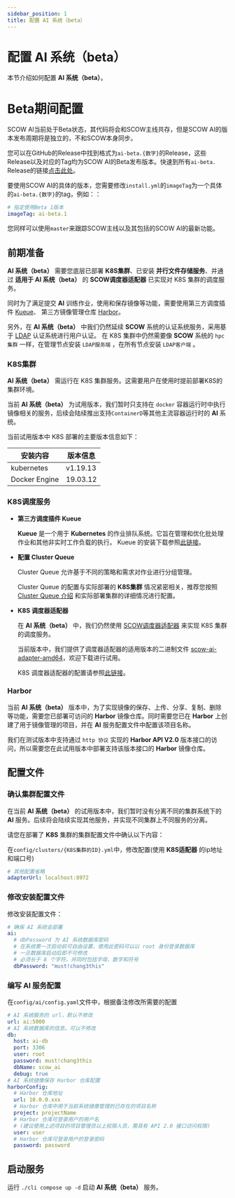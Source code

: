 ```yaml
---
sidebar_position: 1
title: 配置 AI 系统（beta）
---
```


# 配置 AI 系统（beta）

本节介绍如何配置 **AI 系统（beta）**。

# Beta期间配置

SCOW AI当前处于Beta状态，其代码将会和SCOW主线共存，但是SCOW AI的版本发布周期将是独立的，不和SCOW本身同步。

您可以在GitHub的Release中找到格式为`ai-beta.{数字}`的Release，这些Release以及对应的Tag均为SCOW AI的Beta发布版本。快速到所有`ai-beta.` Release的链接[点击此处](https://github.com/PKUHPC/SCOW/releases?q=ai-beta.&expanded=true)。

要使用SCOW AI的具体的版本，您需要修改`install.yml`的`imageTag`为一个具体的`ai-beta.{数字}`的tag，例如：：

```yaml title="install.yaml"
# 指定使用Beta 1版本
imageTag: ai-beta.1  
```

您同样可以使用`master`来跟踪SCOW主线以及其包括的SCOW AI的最新功能。

## 前期准备

**AI 系统（beta）** 需要您底层已部署 **K8S集群**、已安装 **并行文件存储服务**、并通过 **适用于 AI 系统（beta）** 的 **SCOW调度器适配器** 已实现对 K8S 集群的调度服务。

同时为了满足提交 **AI** 训练作业，使用和保存镜像等功能，需要使用第三方调度插件 [Kueue](https://kueue.sigs.k8s.io/docs/)、
第三方镜像管理仓库 [Harbor](https://goharbor.io/)。

另外，在 **AI 系统（beta）** 中我们仍然延续 **SCOW** 系统的认证系统服务，采用基于 [LDAP](../../config/auth/ldap.md) 认证系统进行用户认证。
在 K8S 集群中仍然需要像 **SCOW** 系统的 `hpc集群` 一样，在管理节点安装 `LDAP服务端` ，在所有节点安装 `LDAP客户端` 。

### K8S集群

**AI 系统（beta）** 需运行在 K8S 集群服务。这需要用户在使用时提前部署K8S的集群环境。

当前 **AI 系统（beta）** 为试用版本，我们暂时只支持在 `docker` 容器运行时中执行镜像相关的服务，后续会陆续推出支持`ContainerD`等其他主流容器运行时的 **AI** 系统。

当前试用版本中 K8S 部署的主要版本信息如下：

| **安装内容**  | **版本信息** |
| ------------- | ------------ |
| kubernetes    | v1.19.13     |
| Docker Engine | 19.03.12     |

### K8S调度服务

- **第三方调度插件 Kueue**

  **Kueue** 是一个用于 **Kubernetes** 的作业排队系统。它旨在管理和优化批处理作业和其他非实时工作负载的执行。 Kueue 的安装下载参照[此链接](https://kueue.sigs.k8s.io/docs/installation/)。

- **配置 Cluster Queue**

  Cluster Queue 允许基于不同的策略和需求对作业进行分组管理。

  Cluster Queue 的配置与实际部署的 **K8S集群** 情况紧密相关，推荐您按照 [Cluster Queue 介绍](https://kueue.sigs.k8s.io/docs/concepts/cluster_queue/) 和实际部署集群的详细情况进行配置。

- **K8S 调度器适配器**

  在 **AI 系统（beta）** 中，我们仍然使用 [SCOW调度器适配器](https://pkuhpc.github.io/SCOW/blog/scow-scheduler-adapter) 来实现 K8S 集群的调度服务。

  当前版本中，我们提供了调度器适配器的适用版本的二进制文件 [scow-ai-adapter-amd64](https://mirrors.pku.edu.cn/scow/releases/)，欢迎下载进行试用。

  K8S 调度器适配器的配置请参照[此链接](https://github.com/PKUHPC/scow-ai-adapter-config)。

### Harbor

当前 **AI 系统（beta）** 版本中，为了实现镜像的保存、上传、分享、复制、删除等功能，需要您已部署可访问的 **Harbor** 镜像仓库。同时需要您已在 **Harbor** 上创建了用于镜像管理的项目，并在 **AI** 服务配置文件中配置该项目名称。

我们在测试版本中支持通过 `http 协议` 实现的 **Harbor API V2.0** 版本接口的访问，所以需要您在此试用版本中部署支持该版本接口的 **Harbor** 镜像仓库。


## 配置文件

### 确认集群配置文件

在当前 **AI 系统（beta）** 的试用版本中，我们暂时没有分离不同的集群系统下的 **AI** 服务。后续将会陆续实现其他服务，并实现不同集群上不同服务的分离。

请您在部署了 **K8S** 集群的集群配置文件中确认以下内容：

在`config/clusters/{K8S集群的ID}.yml`中，修改配置(使用 **K8S适配器** 的ip地址和端口号)

```yaml title="config/clusters/{K8S集群的ID}.yml"
# 其他配置省略
adapterUrl: localhost:8972
```

### 修改安装配置文件

修改安装配置文件：

```yaml title="install.yaml"
# 确保 AI 系统会部署
ai:
  # dbPassword 为 AI 系统数据库密码
  # 在系统第一次启动前可自由设置，使用此密码可以以 root 身份登录数据库
  # 一旦数据库启动后即不可修改
  # 必须长于 8 个字符，并同时包括字母、数字和符号
  dbPassword: "must!chang3this"
```

### 编写 AI 服务配置

在`config/ai/config.yaml`文件中，根据备注修改所需要的配置

```yaml title="config/ai/config.yaml"
# AI 系统服务的 url，默认不修改
url: ai:5000
# AI 系统数据库的信息。可以不修改
db:
  host: ai-db
  port: 3306
  user: root
  password: must!chang3this
  dbName: scow_ai
  debug: true
# AI 系统镜像保存 Harbor 仓库配置
harborConfig:
  # Harbor 仓库地址
  url: 10.0.0.xxx
  # Harbor 仓库中用于当前系统镜像管理的已存在的项目名称
  project: projectName
  # Harbor 仓库可登录用户的用户名
  # (建议使用上述项目的项目管理员以上权限人员，需具有 API 2.0 接口访问权限)
  user: user
  # Harbor 仓库可登录用户的登录密码
  password: password
```

## 启动服务

运行 `./cli compose up -d` 启动 **AI 系统（beta）** 服务。
